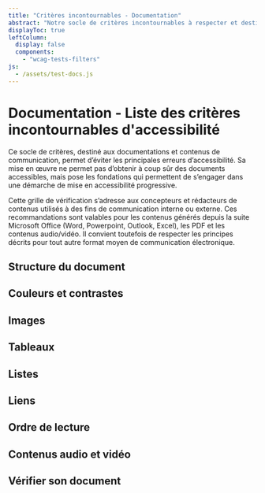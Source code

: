 ```yaml
---
title: "Critères incontournables - Documentation"
abstract: "Notre socle de critères incontournables à respecter et destiné aux documents et contenus de communication"
displayToc: true
leftColumn:
  display: false
  components: 
    - "wcag-tests-filters"
js:
  - /assets/test-docs.js
---
```


# Documentation - Liste des critères incontournables d'accessibilité 

Ce socle de critères, destiné aux documentations et contenus de communication, permet d’éviter les principales erreurs d’accessibilité.
Sa mise en œuvre ne permet pas d’obtenir à coup sûr des documents accessibles, mais pose les fondations qui permettent de s’engager dans une démarche de mise en accessibilité progressive.

Cette grille de vérification s’adresse aux concepteurs et rédacteurs de contenus utilisés à des fins de communication interne ou externe. Ces recommandations sont valables pour les contenus générés depuis la suite Microsoft Office (Word, Powerpoint, Outlook, Excel), les PDF et les contenus audio/vidéo. Il convient toutefois de respecter les principes décrits pour tout autre format moyen de communication électronique.


<section id="refTests" class="accordion" aria-multiselectable="true">
  <h2 id="test-structure-du-document">Structure du document</h2>
  <h2 id="test-couleurs-et-contrastes">Couleurs et contrastes</h2>
  <h2 id="test-images">Images</h2>
  <h2 id="test-tableaux">Tableaux</h2>
  <h2 id="test-listes">Listes</h2>
  <h2 id="test-liens">Liens</h2>
  <h2 id="test-ordre-de-lecture">Ordre de lecture</h2>
  <h2 id="test-contenus-audio-et-video">Contenus audio et vidéo</h2>
  <h2 id="test-verifier-son-document">Vérifier son document</h2>
</section>